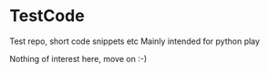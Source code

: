 # TestCode
Test repo, short code snippets etc
Mainly intended for python play

Nothing of interest here, move on :-)
